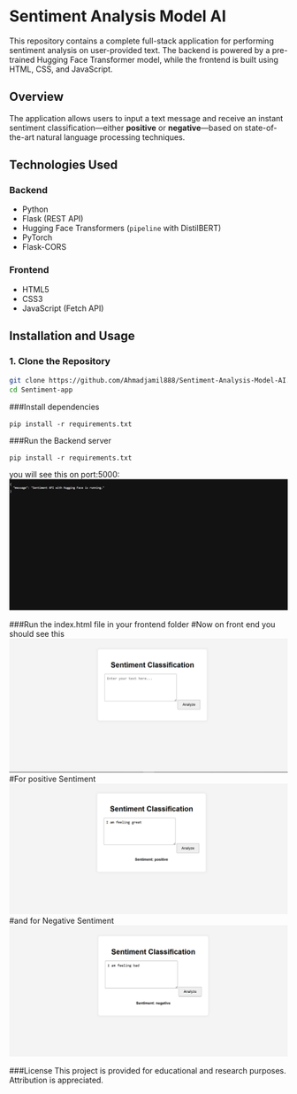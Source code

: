 # Sentiment Analysis Model AI

This repository contains a complete full-stack application for performing sentiment analysis on user-provided text. The backend is powered by a pre-trained Hugging Face Transformer model, while the frontend is built using HTML, CSS, and JavaScript.

## Overview

The application allows users to input a text message and receive an instant sentiment classification—either **positive** or **negative**—based on state-of-the-art natural language processing techniques.

## Technologies Used

### Backend
- Python
- Flask (REST API)
- Hugging Face Transformers (`pipeline` with DistilBERT)
- PyTorch
- Flask-CORS

### Frontend
- HTML5
- CSS3
- JavaScript (Fetch API)


## Installation and Usage

### 1. Clone the Repository

```bash
git clone https://github.com/Ahmadjamil888/Sentiment-Analysis-Model-AI.git
cd Sentiment-app

```
###Install dependencies 
```
pip install -r requirements.txt
```
###Run the Backend server
```
pip install -r requirements.txt
```
you will see this on port:5000:
<img src="https://raw.githubusercontent.com/Ahmadjamil888/Sentiment-Analysis-Model-AI/refs/heads/main/Screenshot%202025-06-24%20165212.png">

###Run the index.html file in your frontend folder
#Now on front end you should see this
<img src="https://raw.githubusercontent.com/Ahmadjamil888/Sentiment-Analysis-Model-AI/refs/heads/main/Screenshot%202025-06-24%20164442.png">
#For positive Sentiment
<img src="https://raw.githubusercontent.com/Ahmadjamil888/Sentiment-Analysis-Model-AI/refs/heads/main/Screenshot%202025-06-24%20164513.png">
#and for Negative Sentiment
<img src="https://raw.githubusercontent.com/Ahmadjamil888/Sentiment-Analysis-Model-AI/refs/heads/main/Screenshot%202025-06-24%20164531.png">


###License
This project is provided for educational and research purposes. Attribution is appreciated.




